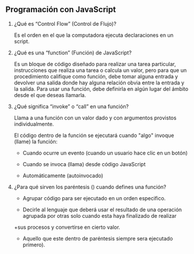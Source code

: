 ## Programación con JavaScript

  1. ¿Qué es “Control Flow” (Control de Flujo)?

     Es el orden en el que la computadora ejecuta declaraciones en un script.
     
  2. ¿Qué es una “function” (Función) de JavaScript?

     Es un bloque de código diseñado para realizar una tarea particular, instrucciones que realiza una tarea o calcula un valor, pero 
     para que un procedimiento califique como función, debe tomar alguna entrada y devolver una salida donde hay alguna relación obvia 
     entre la entrada y la salida. Para usar una función, debe definirla en algún lugar del ámbito desde el que deseas llamarla.
     
  3. ¿Qué significa “invoke” o “call” en una función?

      Llama a una función con un valor dado y con argumentos provistos individualmente.

      El código dentro de la función se ejecutará cuando "algo" invoque (llame) la función:

      + Cuando ocurre un evento (cuando un usuario hace clic en un botón)

      + Cuando se invoca (llama) desde código JavaScript

      + Automáticamente (autoinvocado)

  4. ¿Para qué sirven los paréntesis () cuando defines una función?
     
      + Agrupar código para ser ejecutado en un orden especifico.

      + Decirle al lenguaje que deberá usar el resultado de una operación agrupada por otras solo cuando esta haya finalizado de realizar
        
      +sus procesos y convertirse en cierto valor.
     
      + Aquello que este dentro de paréntesis siempre sera ejecutado primero).


